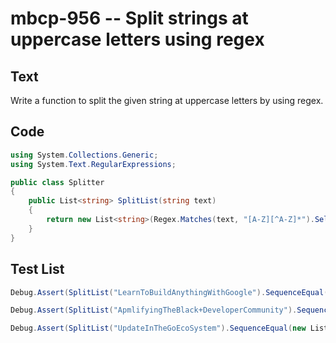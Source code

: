# mbcp-956 -- Split strings at uppercase letters using regex

## Text

Write a function to split the given string at uppercase letters by using regex.

## Code

```csharp
using System.Collections.Generic;
using System.Text.RegularExpressions;

public class Splitter
{
    public List<string> SplitList(string text)
    {
        return new List<string>(Regex.Matches(text, "[A-Z][^A-Z]*").Select(m => m.Value));
    }
}
```

## Test List

```csharp
Debug.Assert(SplitList("LearnToBuildAnythingWithGoogle").SequenceEqual(new List<string> { "Learn", "To", "Build", "Anything", "With", "Google" }));
```

```csharp
Debug.Assert(SplitList("ApmlifyingTheBlack+DeveloperCommunity").SequenceEqual(new List<string> { "Apmlifying", "The", "Black+", "Developer", "Community" }));
```

```csharp
Debug.Assert(SplitList("UpdateInTheGoEcoSystem").SequenceEqual(new List<string> { "Update", "In", "The", "Go", "Eco", "System" }));
```

